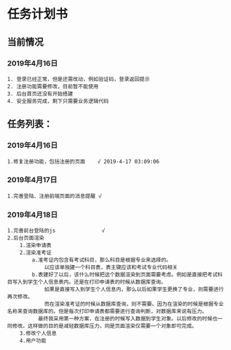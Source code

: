 # 任务计划书
## 当前情况
 ### 2019年4月16日
    1. 登录已经正常，但是还需改动，例如验证码，登录返回提示
    2. 注册功能需要修改，目前暂不能使用
    3. 后台首页还没有开始搭建
    4. 安全服务完成，剩下只需要业务逻辑代码
    
## 任务列表：
### 2019年4月16日
    1.修复注册功能，包括注册的页面    √ 2019-4-17 03:09:06
### 2019年4月17日
    1.完善登陆、注册前端页面的消息提醒 √
### 2019年4月18日
    1.完善前台登陆的js               √ 
    2.后台页面渲染                   
        1.渲染申请表
        2.渲染准考证
            a.准考证内包含有考试科目，那么科目是根据专业来选择的。
                以应该单独建一个科目表，表主键应该和考试专业代码相关
            b.表建好了以后，该什么时候把这个数据渲染到页面需要考虑。例如是直接把考试科目写入到学生个人信息表内。还是在打印申请表的时候从数据库查询。
                如果是直接写入到学生个人信息内，那么以后如果学生更换了专业，则需要进行再次修改。
                而在渲染准考证的时候从数据库查询，则不需要。因为在渲染的时候是根据专业名称来查询数据库的。但是每次打印申请表都需要进行查询判断，对数据库来说有压力。
              最终我采用第一种方案，在注册的时候写入数据到学生对象。以后修改的时候也一同修改。这样做的目的是减轻数据库压力，同是页面渲染仅需要一个对象即可完成。
        3.修改个人信息
        4.用户功能
             
    